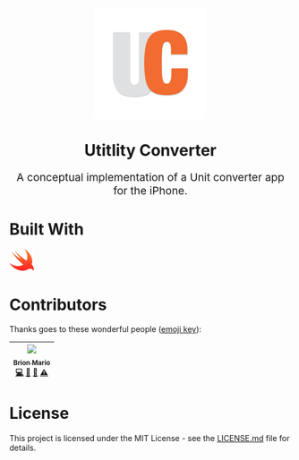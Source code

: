 <p align="center">
    <img style="display:block;text-align:center" src="./docs/logos/UC-logo-transparent.png" alt="logo-text" width="200" />
    <h1 align="center">Utitlity Converter</h1>
    <p align="center" style="font-size: 1.2rem;">A conceptual implementation of a Unit converter app for the iPhone.</p>
</p>

# Built With

<a href="https://swift.org/"><img src="./docs/readme-resources/swift-logo.svg" alt="swift" height="40" /></a>&nbsp;&nbsp;

# Contributors

Thanks goes to these wonderful people ([emoji key](https://github.com/kentcdodds/all-contributors#emoji-key)):

<!-- ALL-CONTRIBUTORS-LIST:START - Do not remove or modify this section -->
<!-- prettier-ignore -->
| [<img src="https://avatars3.githubusercontent.com/u/25959096?v=4" width="80px;"/><br /><sub><b>Brion Mario</b></sub>](https://www.linkedin.com/in/brion-mario/)<br />[💻](https://github.com/apareciumlabs/wfwf-jquery-mobile-fe/commits?author=brionmario "Code") [📖](https://github.com/apareciumlabs/wfwf-jquery-mobile-fe/commits?author=brionmario "Documentation") [🐛](https://github.com/apareciumlabs/wfwf-jquery-mobile-fe/issues?q=author%3Abrionmario "Bug reports") [⚠️](https://github.com/apareciumlabs/wfwf-jquery-mobile-fe/commits?author=brionmario "Tests") |
| :---: |

# License

This project is licensed under the MIT License - see the [LICENSE.md](LICENSE.md) file for details.

